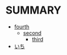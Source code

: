 # SUMMARY

* [fourth](docs/fourth.md)
  * [second](docs/second.md)
    * [third](docs/third.md)
* [いち](docs/いち.md)
